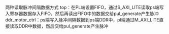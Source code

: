 两种读取脉冲间隔数据方式
top：在PL端设置FIFO，通过S_AXI_LITE读取ps端写入寄存器数据存入FIFO，然后再读出FIFO中的数据交给pul_generate产生脉冲
ddr_motor_ctrl：ps端写入脉冲间隔数据到ps端DDR中，pl端通过M_AXI_LITE直接读取DDR中数据，然后交给pul_generate产生脉冲
